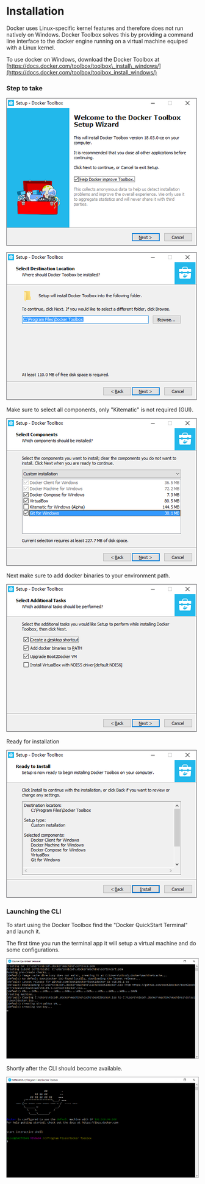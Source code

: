 # Installation

Docker uses Linux-specific kernel features and therefore does not run natively on Windows. Docker Toolbox solves this by providing a command line interface to the docker engine running on a virtual machine equiped with a Linux kernel.

To use docker on Windows, download the Docker Toolbox at [https://docs.docker.com/toolbox/toolbox\_install\_windows/](https://docs.docker.com/toolbox/toolbox_install_windows/)

### Step to take

![Welcome](.gitbook/assets/2018-04-26.png)

![Installation destination](.gitbook/assets/2018-04-26-1.png)

Make sure to select all components, only "Kitematic" is not required \(GUI\).

![Select components to install](.gitbook/assets/2018-04-26-3.png)

Next make sure to add docker binaries to your environment path.

![Additional tasks](.gitbook/assets/2018-04-26-4.png)

Ready for installation

![Ready for install](.gitbook/assets/2018-04-26-5.png)

### Launching the CLI

To start using the Docker Toolbox find the "Docker QuickStart Terminal" and launch it.

The first time you run the terminal app it will setup a virtual machine and do some configurations.

![First time setup](.gitbook/assets/2018-04-26-6.png)

Shortly after the CLI should become available.

![Docker toolbox CLI](.gitbook/assets/2018-04-26-7.png)



